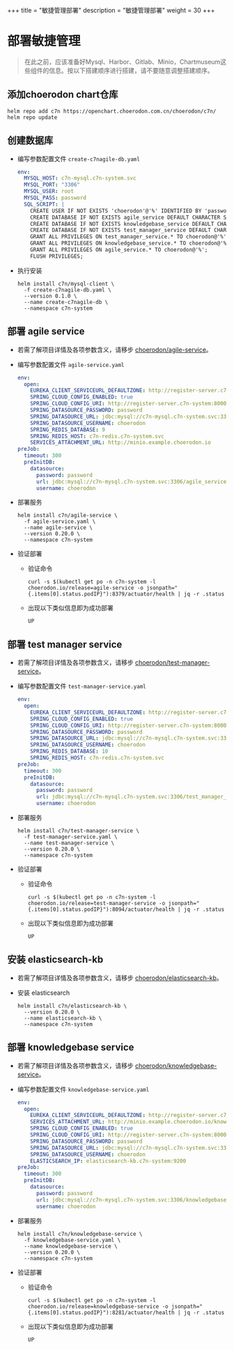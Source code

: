 +++
title = "敏捷管理部署"
description = "敏捷管理部署"
weight = 30
+++

# 部署敏捷管理

<blockquote class="warning">
在此之前，应该准备好Mysql、Harbor、Gitlab、Minio，Chartmuseum这些组件的信息。按以下搭建顺序进行搭建，请不要随意调整搭建顺序。
</blockquote>

## 添加choerodon chart仓库

```
helm repo add c7n https://openchart.choerodon.com.cn/choerodon/c7n/
helm repo update
```

## 创建数据库

- 编写参数配置文件 `create-c7nagile-db.yaml`
    ```yaml
    env:
      MYSQL_HOST: c7n-mysql.c7n-system.svc
      MYSQL_PORT: "3306"
      MYSQL_USER: root
      MYSQL_PASS: password
      SQL_SCRIPT: |
        CREATE USER IF NOT EXISTS 'choerodon'@'%' IDENTIFIED BY 'password';
        CREATE DATABASE IF NOT EXISTS agile_service DEFAULT CHARACTER SET utf8mb4 COLLATE utf8mb4_unicode_ci;
        CREATE DATABASE IF NOT EXISTS knowledgebase_service DEFAULT CHARACTER SET utf8mb4 COLLATE utf8mb4_unicode_ci;
        CREATE DATABASE IF NOT EXISTS test_manager_service DEFAULT CHARACTER SET utf8mb4 COLLATE utf8mb4_unicode_ci;
        GRANT ALL PRIVILEGES ON test_manager_service.* TO choerodon@'%';
        GRANT ALL PRIVILEGES ON knowledgebase_service.* TO choerodon@'%';
        GRANT ALL PRIVILEGES ON agile_service.* TO choerodon@'%';
        FLUSH PRIVILEGES;
    ```

- 执行安装
    ```shell
    helm install c7n/mysql-client \
      -f create-c7nagile-db.yaml \
      --version 0.1.0 \
      --name create-c7nagile-db \
      --namespace c7n-system
    ```

## 部署 agile service
- 若需了解项目详情及各项参数含义，请移步 [choerodon/agile-service](https://github.com/choerodon/agile-service)。

- 编写参数配置文件 `agile-service.yaml`
    ```yaml
    env:
      open:
        EUREKA_CLIENT_SERVICEURL_DEFAULTZONE: http://register-server.c7n-system:8000/eureka/
        SPRING_CLOUD_CONFIG_ENABLED: true
        SPRING_CLOUD_CONFIG_URI: http://register-server.c7n-system:8000/
        SPRING_DATASOURCE_PASSWORD: password
        SPRING_DATASOURCE_URL: jdbc:mysql://c7n-mysql.c7n-system.svc:3306/agile_service?useUnicode=true&characterEncoding=utf-8&useSSL=false&useInformationSchema=true&remarks=true&allowMultiQueries=true&serverTimezone=Asia/Shanghai
        SPRING_DATASOURCE_USERNAME: choerodon
        SPRING_REDIS_DATABASE: 9
        SPRING_REDIS_HOST: c7n-redis.c7n-system.svc
        SERVICES_ATTACHMENT_URL: http://minio.example.choerodon.io
    preJob:
      timeout: 300
      preInitDB:
        datasource:
          password: password
          url: jdbc:mysql://c7n-mysql.c7n-system.svc:3306/agile_service?useUnicode=true&characterEncoding=utf-8&useSSL=false&useInformationSchema=true&remarks=true&allowMultiQueries=true&serverTimezone=Asia/Shanghai
          username: choerodon
    ```

- 部署服务
    ``` 
    helm install c7n/agile-service \
      -f agile-service.yaml \
      --name agile-service \
      --version 0.20.0 \
      --namespace c7n-system
    ```

- 验证部署
  - 验证命令

    ```
    curl -s $(kubectl get po -n c7n-system -l choerodon.io/release=agile-service -o jsonpath="{.items[0].status.podIP}"):8379/actuator/health | jq -r .status
    ```

  - 出现以下类似信息即为成功部署
  
    ```
    UP
    ```

## 部署 test manager service
- 若需了解项目详情及各项参数含义，请移步 [choerodon/test-manager-service](https://github.com/choerodon/test-manager-service)。

- 编写参数配置文件 `test-manager-service.yaml`
    ```yaml
    env:
      open:
        EUREKA_CLIENT_SERVICEURL_DEFAULTZONE: http://register-server.c7n-system:8000/eureka/
        SPRING_CLOUD_CONFIG_ENABLED: true
        SPRING_CLOUD_CONFIG_URI: http://register-server.c7n-system:8000/
        SPRING_DATASOURCE_PASSWORD: password
        SPRING_DATASOURCE_URL: jdbc:mysql://c7n-mysql.c7n-system.svc:3306/test_manager_service?useUnicode=true&characterEncoding=utf-8&useSSL=false&useInformationSchema=true&remarks=true&allowMultiQueries=true&serverTimezone=Asia/Shanghai
        SPRING_DATASOURCE_USERNAME: choerodon
        SPRING_REDIS_DATABASE: 10
        SPRING_REDIS_HOST: c7n-redis.c7n-system.svc
    preJob:
      timeout: 300
      preInitDB:
        datasource:
          password: password
          url: jdbc:mysql://c7n-mysql.c7n-system.svc:3306/test_manager_service?useUnicode=true&characterEncoding=utf-8&useSSL=false&useInformationSchema=true&remarks=true&allowMultiQueries=true&serverTimezone=Asia/Shanghai
          username: choerodon
    ```
- 部署服务
    ``` 
    helm install c7n/test-manager-service \
      -f test-manager-service.yaml \
      --name test-manager-service \
      --version 0.20.0 \
      --namespace c7n-system
    ```

- 验证部署
  - 验证命令
  
    ```
    curl -s $(kubectl get po -n c7n-system -l choerodon.io/release=test-manager-service -o jsonpath="{.items[0].status.podIP}"):8094/actuator/health | jq -r .status
    ```

  - 出现以下类似信息即为成功部署
  
    ```
    UP
    ```

## 安装 elasticsearch-kb

- 若需了解项目详情及各项参数含义，请移步 [choerodon/elasticsearch-kb](https://github.com/choerodon/elasticsearch-kb)。

- 安装 elasticsearch
  ```
  helm install c7n/elasticsearch-kb \
    --version 0.20.0 \
    --name elasticsearch-kb \
    --namespace c7n-system
  ```

## 部署 knowledgebase service

- 若需了解项目详情及各项参数含义，请移步 [choerodon/knowledgebase-service](https://github.com/choerodon/knowledgebase-service)。

- 编写参数配置文件 `knowledgebase-service.yaml`
    ```yaml
    env:
      open:
        EUREKA_CLIENT_SERVICEURL_DEFAULTZONE: http://register-server.c7n-system:8000/eureka/
        SERVICES_ATTACHMENT_URL: http://minio.example.choerodon.io/knowledgebase-service/
        SPRING_CLOUD_CONFIG_ENABLED: true
        SPRING_CLOUD_CONFIG_URI: http://register-server.c7n-system:8000/
        SPRING_DATASOURCE_PASSWORD: password
        SPRING_DATASOURCE_URL: jdbc:mysql://c7n-mysql.c7n-system.svc:3306/knowledgebase_service?useUnicode=true&characterEncoding=utf-8&useSSL=false&useInformationSchema=true&remarks=true&allowMultiQueries=true&serverTimezone=Asia/Shanghai
        SPRING_DATASOURCE_USERNAME: choerodon
        ELASTICSEARCH_IP: elasticsearch-kb.c7n-system:9200
    preJob:
      timeout: 300
      preInitDB:
        datasource:
          password: password
          url: jdbc:mysql://c7n-mysql.c7n-system.svc:3306/knowledgebase_service?useUnicode=true&characterEncoding=utf-8&useSSL=false&useInformationSchema=true&remarks=true&allowMultiQueries=true&serverTimezone=Asia/Shanghai
          username: choerodon
    ```
- 部署服务
    ``` 
    helm install c7n/knowledgebase-service \
      -f knowledgebase-service.yaml \
      --name knowledgebase-service \
      --version 0.20.0 \
      --namespace c7n-system
    ```

- 验证部署
  - 验证命令
  
    ```
    curl -s $(kubectl get po -n c7n-system -l choerodon.io/release=knowledgebase-service -o jsonpath="{.items[0].status.podIP}"):8281/actuator/health | jq -r .status
    ```

  - 出现以下类似信息即为成功部署
  
    ```
    UP
    ```